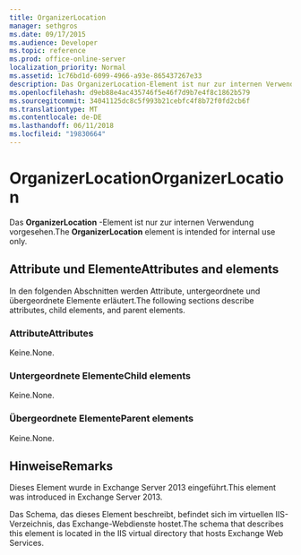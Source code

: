 ```yaml
---
title: OrganizerLocation
manager: sethgros
ms.date: 09/17/2015
ms.audience: Developer
ms.topic: reference
ms.prod: office-online-server
localization_priority: Normal
ms.assetid: 1c76bd1d-6099-4966-a93e-865437267e33
description: Das OrganizerLocation-Element ist nur zur internen Verwendung vorgesehen.
ms.openlocfilehash: d9eb88e4ac435746f5e46f7d9b7e4f8c1862b579
ms.sourcegitcommit: 34041125dc8c5f993b21cebfc4f8b72f0fd2cb6f
ms.translationtype: MT
ms.contentlocale: de-DE
ms.lasthandoff: 06/11/2018
ms.locfileid: "19830664"
---
```

# <a name="organizerlocation"></a><span data-ttu-id="b005c-103">OrganizerLocation</span><span class="sxs-lookup"><span data-stu-id="b005c-103">OrganizerLocation</span></span>

<span data-ttu-id="b005c-104">Das **OrganizerLocation** -Element ist nur zur internen Verwendung vorgesehen.</span><span class="sxs-lookup"><span data-stu-id="b005c-104">The **OrganizerLocation** element is intended for internal use only.</span></span> 

## <a name="attributes-and-elements"></a><span data-ttu-id="b005c-105">Attribute und Elemente</span><span class="sxs-lookup"><span data-stu-id="b005c-105">Attributes and elements</span></span>

<span data-ttu-id="b005c-106">In den folgenden Abschnitten werden Attribute, untergeordnete und übergeordnete Elemente erläutert.</span><span class="sxs-lookup"><span data-stu-id="b005c-106">The following sections describe attributes, child elements, and parent elements.</span></span>
  
### <a name="attributes"></a><span data-ttu-id="b005c-107">Attribute</span><span class="sxs-lookup"><span data-stu-id="b005c-107">Attributes</span></span>

<span data-ttu-id="b005c-108">Keine.</span><span class="sxs-lookup"><span data-stu-id="b005c-108">None.</span></span>
  
### <a name="child-elements"></a><span data-ttu-id="b005c-109">Untergeordnete Elemente</span><span class="sxs-lookup"><span data-stu-id="b005c-109">Child elements</span></span>

<span data-ttu-id="b005c-110">Keine.</span><span class="sxs-lookup"><span data-stu-id="b005c-110">None.</span></span>
  
### <a name="parent-elements"></a><span data-ttu-id="b005c-111">Übergeordnete Elemente</span><span class="sxs-lookup"><span data-stu-id="b005c-111">Parent elements</span></span>

<span data-ttu-id="b005c-112">Keine.</span><span class="sxs-lookup"><span data-stu-id="b005c-112">None.</span></span>
  
## <a name="remarks"></a><span data-ttu-id="b005c-113">Hinweise</span><span class="sxs-lookup"><span data-stu-id="b005c-113">Remarks</span></span>

<span data-ttu-id="b005c-114">Dieses Element wurde in Exchange Server 2013 eingeführt.</span><span class="sxs-lookup"><span data-stu-id="b005c-114">This element was introduced in Exchange Server 2013.</span></span>
  
<span data-ttu-id="b005c-115">Das Schema, das dieses Element beschreibt, befindet sich im virtuellen IIS-Verzeichnis, das Exchange-Webdienste hostet.</span><span class="sxs-lookup"><span data-stu-id="b005c-115">The schema that describes this element is located in the IIS virtual directory that hosts Exchange Web Services.</span></span>
  

